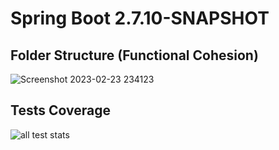 # Spring Boot 2.7.10-SNAPSHOT

## Folder Structure (Functional Cohesion)

![Screenshot 2023-02-23 234123](https://user-images.githubusercontent.com/67793634/221037379-67e6b9e8-631e-4032-9ee6-695455ea842a.jpg)


## Tests Coverage

![all test stats](https://user-images.githubusercontent.com/67793634/221549571-cf4d6268-b30f-415a-a2ef-76438647f33b.jpg)

